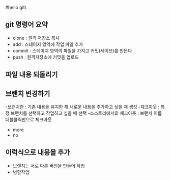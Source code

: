 #hello git\
 ## git 명령어 요약

- clone : 원격 저장소 복사
- add : 스테이지 영역에 작업 파일 추가
- commit : 스테이지 영역의 파일을 가지고 커밋(세이브)를 만든다
- push : 원격저장소에 커밋을 업로드 


## 파일 내용 되돌리기

## 브랜치 변경하기
-브랜치란 : 기존 내용을 유지한 채 새로운 내용을 추가하고 싶을 때 생성
-체크아웃 : 특정 브랜치를 선택하고 작업하고 싶을 때 선택
-소스트리에서의 체크아웃 : 브랜치 이름 더블클릭만으로 체크아웃

- more
- no

## 이럭식으로 내용을 추가
- 브랜치는 서로 다른 버전을 만들어 작업
- 병합작업